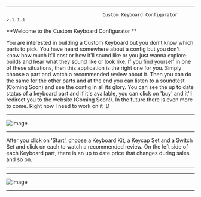
____________________________________________________________________________________________________________________________________________________________________
                                        Custom Keyboard Configurator v.1.1.1
     
                              
                                    
                                    
**Welcome to the Custom Keyboard Configurator **
                                  
You are interested in building a Custom Keyboard but you don't know which parts to pick. You have heard somewhere about a config but you don't know how much it'll cost or how it'll sound like or you just wanna explore builds and hear what they sound like or look like. If you find yourself in one of these situations, then this application is the right one for you. Simply choose a part and watch a recommended review about it. Then you can do the same for the other parts and at the end you can listen to a soundtest (Coming Soon) and see the config in all its glory. You can see the up to date status of a keyboard part and if it's available, you can click on 'buy' and it'll redirect you to the website (Coming Soon!). In the future there is even more to come. Right now I need to work on it :D
____________________________________________________________________________________________________________________________________________________________________

![image](https://user-images.githubusercontent.com/120993360/229368875-18cf0822-3261-4ec2-8640-837100e4585f.png)

____________________________________________________________________________________________________________________________________________________________________

After you click on 'Start', choose a Keyboard Kit, a Keycap Set and a Switch Set and click on each to watch a recommended review. On the left side of each Keyboard part, there is an up to date price that changes during sales and so on. 
____________________________________________________________________________________________________________________________________________________________________
____________________________________________________________________________________________________________________________________________________________________
![image](https://user-images.githubusercontent.com/120993360/230700041-bd174695-2a8b-4bd3-a157-dc3383fc2785.png)
____________________________________________________________________________________________________________________________________________________________________ 
